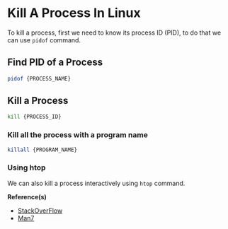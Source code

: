 # Kill A Process In Linux

To kill a process, first we need to know its process ID (PID), to do that we can use `pidof` command.

## Find PID of a Process

```bash
pidof {PROCESS_NAME}
```

## Kill a Process

```bash
kill {PROCESS_ID}
```

### Kill all the process with a program name

```bash
killall {PROGRAM_NAME}
```

### Using htop

We can also kill a process interactively using `htop` command.

**Reference(s)**

- [StackOverFlow](https://askubuntu.com/questions/104903/how-do-i-kill-processes-in-ubuntu)
- [Man7](https://man7.org/linux/man-pages/man1/htop.1.html)
